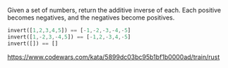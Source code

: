 Given a set of numbers, return the additive inverse of each. Each positive becomes negatives, and the negatives become positives.

```rust
invert([1,2,3,4,5]) == [-1,-2,-3,-4,-5]
invert([1,-2,3,-4,5]) == [-1,2,-3,4,-5]
invert([]) == []
```
https://www.codewars.com/kata/5899dc03bc95b1bf1b0000ad/train/rust
